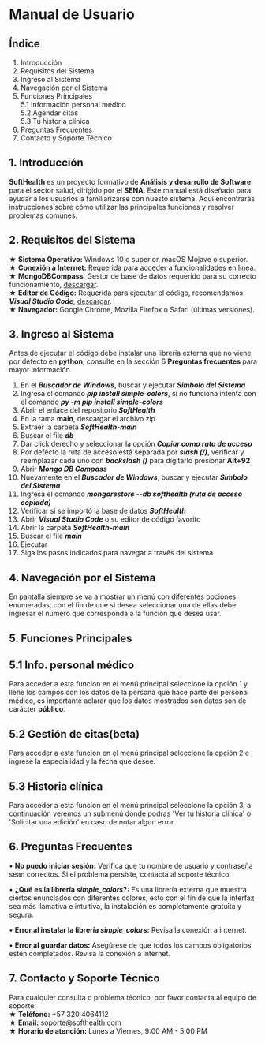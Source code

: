 # Manual de Usuario
## Índice
1. Introducción
2. Requisitos del Sistema
3. Ingreso al Sistema
4. Navegación por el Sistema
5. Funciones Principales  
5.1 Información personal médico  
5.2 Agendar citas  
5.3 Tu historia clínica  
6. Preguntas Frecuentes
7. Contacto y Soporte Técnico
## 1. Introducción
**SoftHealth** es un proyecto formativo de **Análisis y desarrollo de Software** para el sector salud, dirigido por el **SENA**. Este manual está diseñado para ayudar a los usuarios a familiarizarse con nuesto sistema. Aquí encontrarás instrucciones sobre cómo utilizar las principales funciones y resolver problemas comunes.
## 2. Requisitos del Sistema
★ **Sistema Operativo:** Windows 10 o superior, macOS Mojave o superior.  
★ **Conexión a Internet:** Requerida para acceder a funcionalidades en línea.  
★ **MongoDBCompass**: Gestor de base de datos requerido para su correcto funcionamiento, [descargar](https://www.mongodb.com/try/download/compass).  
★ **Editor de Código:** Requerida para ejecutar el código, recomendamos ***Visual Studio Code***, [descargar](https://code.visualstudio.com/download).  
★ **Navegador:** Google Chrome, Mozilla Firefox o Safari (últimas versiones).
## 3. Ingreso al Sistema
Antes de ejecutar el código debe instalar una librería externa que no viene por defecto en **python**, consulte en la sección 6 **Preguntas frecuentes** para mayor información.
1. En el ***Buscador de Windows***, buscar y ejecutar ***Simbolo del Sistema***
2. Ingresa el comando ***pip install simple-colors***, si no funciona intenta con el comando ***py -m pip install simple-colors***
3. Abrir el enlace del repositorio ***SoftHealth***
4. En la rama **main**, descargar el archivo zip
5. Extraer la carpeta ***SoftHealth-main***
6. Buscar el file ***db***
7. Dar click derecho y seleccionar la opción ***Copiar como ruta de acceso***
8. Por defecto la ruta de acceso está separada por ***slash (/)***, verificar y reemplazar cada uno con ***backslash (\)*** para dígitarlo presionar **Alt+92**
9. Abrir ***Mongo DB Compass***
10. Nuevamente en el ***Buscador de Windows***, buscar y ejecutar ***Simbolo del Sistema***
11. Ingresa el comando ***mongorestore --db softhealth (ruta de acceso copiada)***
12. Verificar si se importó la base de datos ***SoftHealth***
13. Abrir ***Visual Studio Code*** o su editor de código favorito
14. Abrir la carpeta ***SoftHealth-main***
15. Buscar el file ***main***
16. Ejecutar
17. Siga los pasos indicados para navegar a través del sistema
## 4. Navegación por el Sistema
En pantalla siempre se va a mostrar un menú con diferentes opciones enumeradas, con el fin de que si desea seleccionar una de ellas debe ingresar el número que corresponda a la función que desea usar.
## 5. Funciones Principales
## 5.1 Info. personal médico
Para acceder a esta funcion en el menú principal seleccione la opción 1 y llene los campos con los datos de la persona que hace parte del personal médico, es importante aclarar que los datos mostrados son datos son de carácter **público**.
## 5.2 Gestión de citas(beta)
Para acceder a esta funcion en el menú principal seleccione la opción 2 e ingrese la especialidad y la fecha que desee.
## 5.3 Historia clínica
Para acceder a esta funcion en el menú principal seleccione la opción 3, a continuación veremos un submenú donde podras 'Ver tu historia clínica' o 'Solicitar una edición' en caso de notar algun error.
## 6. Preguntas Frecuentes
• **No puedo iniciar sesión:** Verifica que tu nombre de usuario y contraseña sean correctos. Si el problema persiste, contacta al soporte técnico.

• **¿Qué es la librería *simple_colors*?:** Es una librería externa que muestra ciertos enunciados con diferentes colores, esto con el fin de que la interfaz sea más llamativa e intuitiva, la instalación es completamente gratuita y segura.

• **Error al instalar la librería *simple_colors*:** Revisa la conexión a internet.

• **Error al guardar datos:** Asegúrese de que todos los campos obligatorios estén completados. Revisa la conexión a internet.
## 7. Contacto y Soporte Técnico
Para cualquier consulta o problema técnico, por favor contacta al equipo de soporte:  
★ **Teléfono:** +57 320 4064112  
★ **Email:** soporte@softhealth.com  
★ **Horario de atención:** Lunes a Viernes, 9:00 AM - 5:00 PM  
